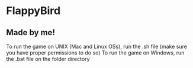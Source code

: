 # FlappyBird

## Made by me!

To run the game on UNIX (Mac and Linux OSs), run the .sh file (make sure you have proper permissions to do so)
To run the game on Windows, run the .bat file on the folder directory

